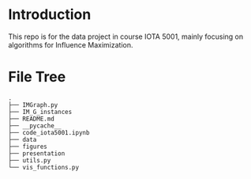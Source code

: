 # Introduction
This repo is for the data project in course IOTA 5001, mainly focusing on algorithms for Influence Maximization.

# File Tree
```
.
├── IMGraph.py
├── IM_G_instances
├── README.md
├── __pycache__
├── code_iota5001.ipynb
├── data
├── figures
├── presentation
├── utils.py
└── vis_functions.py
```

